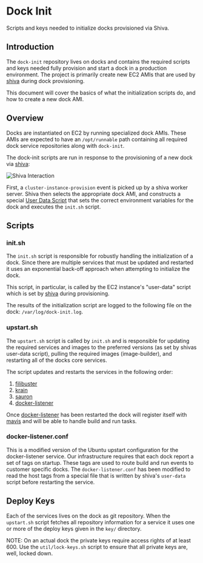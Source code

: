 # Dock Init
Scripts and keys needed to initialize docks provisioned via Shiva.

## Introduction
The `dock-init` repository lives on docks and contains the required scripts and
keys needed fully provision and start a dock in a production environment. The
project is primarily create new EC2 AMIs that are used by
[shiva](https://github.com/CodeNow/shiva) during dock provisioning.

This document will cover the basics of what the initialization scripts do, and
how to create a new dock AMI.

## Overview
Docks are instantiated on EC2 by running specialized dock AMIs. These AMIs are
expected to have an `/opt/runnable` path containing all required dock service
repositories along with `dock-init`.

The dock-init scripts are run in response to the provisioning of a new dock via
[shiva](https://github.com/CodeNow/shiva):

![Shiva Interaction](https://docs.google.com/drawings/d/1bpHidufswuNd7cNkHvm9jIUs-o9P9XWmag5meeRaMkg/pub?w=708&h=228)

First, a `cluster-instance-provision` event is picked up by a shiva worker
server. Shiva then selects the appropriate dock AMI, and constructs a special
[User Data Script](http://docs.aws.amazon.com/AWSEC2/latest/UserGuide/ec2-instance-metadata.html)
that sets the correct environment variables for the dock and executes the
`init.sh` script.

## Scripts

### init.sh
The `init.sh` script is responsible for robustly handling the initialization of
a dock. Since there are multiple services that must be updated and restarted it
uses an exponential back-off approach when attempting to initialize the dock.

This script, in particular, is called by the EC2 instance's "user-data" script
which is set by [shiva](https://github.com/CodeNow/shiva) during provisioning.

The results of the initialization script are logged to the following file on the
dock: `/var/log/dock-init.log`.

### upstart.sh
The `upstart.sh` script is called by `init.sh` and is responsible for updating
the required services and images to the preferred versions (as set by shivas
user-data script), pulling the required images (image-builder), and restarting
all of the docks core services.

The script updates and restarts the services in the following order:

1. [filibuster](https://github.com/Runnable/Filibuster)
2. [krain](https://github.com/codenow/krain)
3. [sauron](https://github.com/codenow/sauron)
4. [docker-listener](https://github.com/codenow/docker-listener)

Once [docker-listener](https://github.com/codenow/docker-listener) has been
restarted the dock will register itself with
[mavis](https://github.com/codenow/mavis) and will be able to handle build and
run tasks.

### docker-listener.conf
This is a modified version of the Ubuntu upstart configuration for the
docker-listener service. Our infrastructure requires that each dock report a
set of tags on startup. These tags are used to route build and run events to
customer specific docks. The `docker-listener.conf` has been modified to read
the host tags from a special file that is written by shiva's `user-data` script
before restarting the service.

## Deploy Keys
Each of the services lives on the dock as git repository. When the `upstart.sh`
script fetches all repository information for a service it uses one or more
of the deploy keys given in the `key/` directory.

NOTE: On an actual dock the private keys require access rights of at least 600.
Use the `util/lock-keys.sh` script to ensure that all private keys are, well,
locked down.
